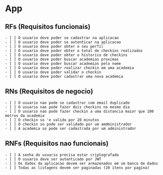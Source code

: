 # App

## RFs (Requisitos funcionais)

    - [ ] O usuario deve poder se cadastrar na aplicacao
    - [ ] O usuario deve poder se autenticar na aplicacao
    - [ ] O usuario deve poder obter o seu perfil
    - [ ] O usuario deve poder obter o total de checkins realizados
    - [ ] O usuario deve poder obter o historico de checkins
    - [ ] O usuario deve poder buscar academias proximas
    - [ ] O usuario deve poder buscar academias pelo nome
    - [ ] O usuario deve poder realizar checkin em uma academia
    - [ ] O usuario deve poder validar o checkin
    - [ ] O usuario deve poder cadastrar uma nova academia

## RNs (Requisitos de negocio)

    - [ ] O usuario nao pode se cadastrar com email duplicado
    - [ ] O usuario nao pode fazer dois checkins no mesmo dia
    - [ ] O usuario nao pode fazer checkin a uma distancia maior que 100 metros da academia
    - [ ] O checkin so 'e valido por 20 minutos
    - [ ] O checkin so pode ser validado por um amdministrador
    - [ ] A academia so pode ser cadastrada por um administrador

## RNFs (Requisitos nao funcionais)

    - [ ] A senha do usuario precisa estar criptografada
    - [ ] O usuario deve ser autenticado por JWT
    - [ ] Os dados da aplicacao devem ser armazenados em um banco de dados
    - [ ] Todas as listagens devem ser paginadas (20 itens por pagina)